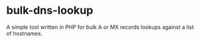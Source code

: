 # bulk-dns-lookup
A simple tool written in PHP for bulk A or MX records lookups against a list of hostnames.
